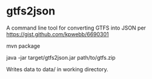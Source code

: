 gtfs2json
=========

A command line tool for converting GTFS into JSON per https://gist.github.com/kpwebb/6690301

mvn package

java -jar target/gtfs2json.jar path/to/gtfs.zip 

Writes  data to data/ in working directory.

